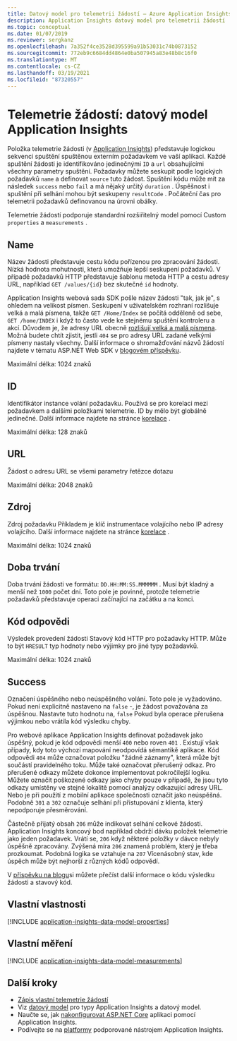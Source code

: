 ```yaml
---
title: Datový model pro telemetrii žádostí – Azure Application Insights
description: Application Insights datový model pro telemetrii žádostí
ms.topic: conceptual
ms.date: 01/07/2019
ms.reviewer: sergkanz
ms.openlocfilehash: 7a352f4ce3528d395599a91b53031c74b0873152
ms.sourcegitcommit: 772eb9c6684dd4864e0ba507945a83e48b8c16f0
ms.translationtype: MT
ms.contentlocale: cs-CZ
ms.lasthandoff: 03/19/2021
ms.locfileid: "87320557"
---
```

# <a name="request-telemetry-application-insights-data-model"></a>Telemetrie žádostí: datový model Application Insights

Položka telemetrie žádosti (v [Application Insights](./app-insights-overview.md)) představuje logickou sekvenci spuštění spuštěnou externím požadavkem ve vaší aplikaci. Každé spuštění žádosti je identifikováno jedinečnými `ID` a `url` obsahujícími všechny parametry spuštění. Požadavky můžete seskupit podle logických požadavků `name` a definovat `source` tuto žádost. Spuštění kódu může mít za následek `success` nebo `fail` a má nějaký určitý `duration` . Úspěšnost i spuštění při selhání mohou být seskupeny `resultCode` . Počáteční čas pro telemetrii požadavků definovanou na úrovni obálky.

Telemetrie žádostí podporuje standardní rozšiřitelný model pomocí Custom `properties` a `measurements` .

## <a name="name"></a>Name

Název žádosti představuje cestu kódu pořízenou pro zpracování žádosti. Nízká hodnota mohutnosti, která umožňuje lepší seskupení požadavků. V případě požadavků HTTP představuje šablonu metoda HTTP a cestu adresy URL, například `GET /values/{id}` bez skutečné `id` hodnoty.

Application Insights webová sada SDK pošle název žádosti "tak, jak je", s ohledem na velikost písmen. Seskupení v uživatelském rozhraní rozlišuje velká a malá písmena, takže `GET /Home/Index` se počítá odděleně od sebe, `GET /home/INDEX` i když to často vede ke stejnému spuštění kontroleru a akcí. Důvodem je, že adresy URL obecně [rozlišují velká a malá písmena](https://www.w3.org/TR/WD-html40-970708/htmlweb.html). Možná budete chtít zjistit, jestli `404` se pro adresy URL zadané velkými písmeny nastaly všechny. Další informace o shromažďování názvů žádostí najdete v tématu ASP.NET Web SDK v [blogovém příspěvku](https://apmtips.com/posts/2015-02-23-request-name-and-url/).

Maximální délka: 1024 znaků

## <a name="id"></a>ID

Identifikátor instance volání požadavku. Používá se pro korelaci mezi požadavkem a dalšími položkami telemetrie. ID by mělo být globálně jedinečné. Další informace najdete na stránce [korelace](./correlation.md) .

Maximální délka: 128 znaků

## <a name="url"></a>URL

Žádost o adresu URL se všemi parametry řetězce dotazu

Maximální délka: 2048 znaků

## <a name="source"></a>Zdroj

Zdroj požadavku Příkladem je klíč instrumentace volajícího nebo IP adresy volajícího. Další informace najdete na stránce [korelace](./correlation.md) .

Maximální délka: 1024 znaků

## <a name="duration"></a>Doba trvání

Doba trvání žádosti ve formátu: `DD.HH:MM:SS.MMMMMM` . Musí být kladný a menší než `1000` počet dní. Toto pole je povinné, protože telemetrie požadavků představuje operaci začínající na začátku a na konci.

## <a name="response-code"></a>Kód odpovědi

Výsledek provedení žádosti Stavový kód HTTP pro požadavky HTTP. Může to být `HRESULT` typ hodnoty nebo výjimky pro jiné typy požadavků.

Maximální délka: 1024 znaků

## <a name="success"></a>Success

Označení úspěšného nebo neúspěšného volání. Toto pole je vyžadováno. Pokud není explicitně nastaveno na `false` -, je žádost považována za úspěšnou. Nastavte tuto hodnotu na, `false` Pokud byla operace přerušena výjimkou nebo vrátila kód výsledku chyby.

Pro webové aplikace Application Insights definovat požadavek jako úspěšný, pokud je kód odpovědi menší `400` nebo roven `401` . Existují však případy, kdy toto výchozí mapování neodpovídá sémantikě aplikace. Kód odpovědi `404` může označovat položku "žádné záznamy", která může být součástí pravidelného toku. Může také označovat přerušený odkaz. Pro přerušené odkazy můžete dokonce implementovat pokročilejší logiku. Můžete označit poškozené odkazy jako chyby pouze v případě, že jsou tyto odkazy umístěny ve stejné lokalitě pomocí analýzy odkazující adresy URL. Nebo je při použití z mobilní aplikace společnosti označit jako neúspěšná. Podobně `301` a `302` označuje selhání při přistupování z klienta, který nepodporuje přesměrování.

Částečně přijatý obsah `206` může indikovat selhání celkové žádosti. Application Insights koncový bod například obdrží dávku položek telemetrie jako jeden požadavek. Vrátí se, `206` když některé položky v dávce nebyly úspěšně zpracovány. Zvýšená míra `206` znamená problém, který je třeba prozkoumat. Podobná logika se vztahuje na `207` Vícenásobný stav, kde úspěch může být nejhorší z různých kódů odpovědí.

V [příspěvku na blogu](https://apmtips.com/posts/2016-12-03-request-success-and-response-code/)si můžete přečíst další informace o kódu výsledku žádosti a stavový kód.

## <a name="custom-properties"></a>Vlastní vlastnosti

[!INCLUDE [application-insights-data-model-properties](../../../includes/application-insights-data-model-properties.md)]

## <a name="custom-measurements"></a>Vlastní měření

[!INCLUDE [application-insights-data-model-measurements](../../../includes/application-insights-data-model-measurements.md)]

## <a name="next-steps"></a>Další kroky

- [Zápis vlastní telemetrie žádostí](./api-custom-events-metrics.md#trackrequest)
- Viz [datový model](data-model.md) pro typy Application Insights a datový model.
- Naučte se, jak [nakonfigurovat ASP.NET Core](./asp-net.md) aplikaci pomocí Application Insights.
- Podívejte se na [platformy](./platforms.md) podporované nástrojem Application Insights.

